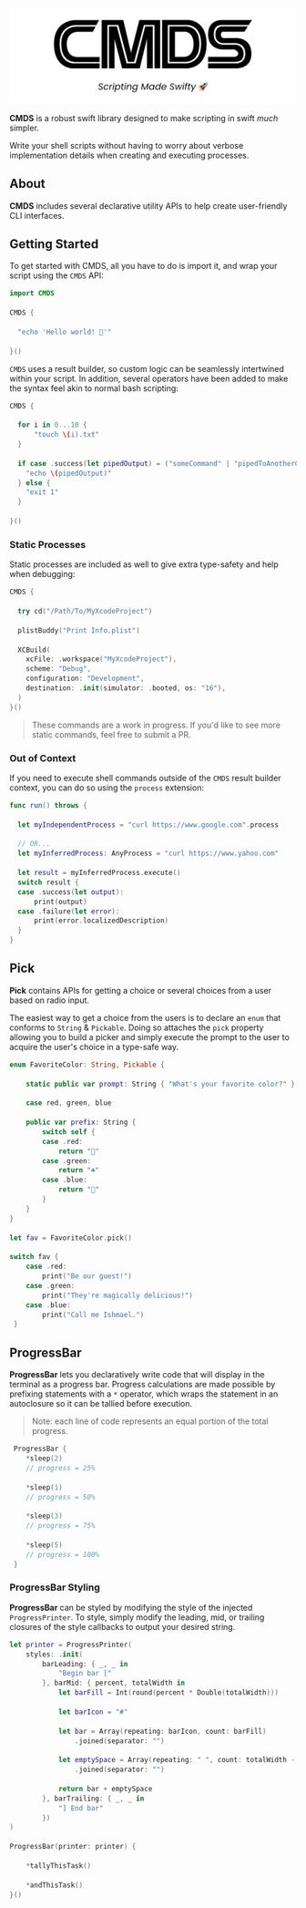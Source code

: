 <br/>

![CMDS_Banner](docs/CMDS_Banner.png)

**CMDS** is a robust swift library designed to make scripting in swift _much_
simpler.

Write your shell scripts without having to worry about verbose implementation
details when creating and executing processes.

## About

**CMDS** includes several declarative utility APIs to help create user-friendly
CLI interfaces.

## Getting Started

To get started with CMDS, all you have to do is import it, and wrap your script
using the `CMDS` API:

```swift
import CMDS

CMDS {

  "echo 'Hello world! 👋'"

}()
```

`CMDS` uses a result builder, so custom logic can be seamlessly intertwined
within your script. In addition, several operators have been added to make the
syntax feel akin to normal bash scripting:

```swift
CMDS {

  for i in 0...10 {
      "touch \(i).txt"
  }

  if case .success(let pipedOutput) = ("someCommand" | "pipedToAnotherCommand")=| {
    "echo \(pipedOutput)"
  } else {
    "exit 1"
  }

}()
```

### Static Processes

Static processes are included as well to give extra type-safety and help when
debugging:

```swift
CMDS {

  try cd("/Path/To/MyXcodeProject")

  plistBuddy("Print Info.plist")

  XCBuild(
    xcFile: .workspace("MyXcodeProject"),
    scheme: "Debug",
    configuration: "Development",
    destination: .init(simulator: .booted, os: "16"),
  )
}()
```

> These commands are a work in progress. If you'd like to see more static
> commands, feel free to submit a PR.

### Out of Context

If you need to execute shell commands outside of the `CMDS` result builder
context, you can do so using the `process` extension:

```swift
func run() throws {

  let myIndependentProcess = "curl https://www.google.com".process

  // OR...
  let myInferredProcess: AnyProcess = "curl https://www.yahoo.com"

  let result = myInferredProcess.execute()
  switch result {
  case .success(let output):
      print(output)
  case .failure(let error):
      print(error.localizedDescription)
  }
}
```

## Pick

**Pick** contains APIs for getting a choice or several choices from a user based
on radio input.

The easiest way to get a choice from the users is to declare an `enum` that
conforms to `String` & `Pickable`. Doing so attaches the `pick` property
allowing you to build a picker and simply execute the prompt to the user to
acquire the user's choice in a type-safe way.

```swift
enum FavoriteColor: String, Pickable {

    static public var prompt: String { "What's your favorite color?" }

    case red, green, blue

    public var prefix: String {
        switch self {
        case .red:
            return "🌹"
        case .green:
            return "☘️"
        case .blue:
            return "🐳"
        }
    }
}

let fav = FavoriteColor.pick()

switch fav {
    case .red:
        print("Be our guest!")
    case .green:
        print("They're magically delicious!")
    case .blue:
        print("Call me Ishmael.")
 }
```

## ProgressBar

**ProgressBar** lets you declaratively write code that will display in the
terminal as a progress bar. Progress calculations are made possible by prefixing
statements with a `*` operator, which wraps the statement in an autoclosure so
it can be tallied before execution.

> Note: each line of code represents an equal portion of the total progress.

```swift
 ProgressBar {
    *sleep(2)
    // progress = 25%

    *sleep(1)
    // progress = 50%

    *sleep(3)
    // progress = 75%

    *sleep(5)
    // progress = 100%
 }
```

### ProgressBar Styling

**ProgressBar** can be styled by modifying the style of the injected
`ProgressPrinter`. To style, simply modify the leading, mid, or trailing
closures of the style callbacks to output your desired string.

```swift
let printer = ProgressPrinter(
    styles: .init(
        barLeading: { _, _ in
            "Begin bar ["
        }, barMid: { percent, totalWidth in
            let barFill = Int(round(percent * Double(totalWidth)))

            let barIcon = "#"

            let bar = Array(repeating: barIcon, count: barFill)
                .joined(separator: "")

            let emptySpace = Array(repeating: " ", count: totalWidth - barFill)
                .joined(separator: "")

            return bar + emptySpace
        }, barTrailing: { _, _ in
            "] End bar"
        })
)

ProgressBar(printer: printer) {

    *tallyThisTask()

    *andThisTask()
}()
```
